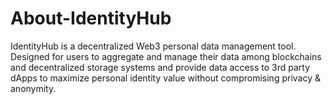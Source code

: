 # About-IdentityHub
IdentityHub is a decentralized Web3 personal data management tool. Designed for users to aggregate and manage their data among blockchains and decentralized storage systems and provide data access to 3rd party dApps to maximize personal identity value without compromising privacy & anonymity. 
